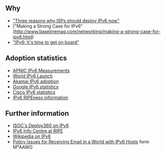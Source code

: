## Why
* ["Three reasons why ISPs should deploy IPv6 now"](https://internetnz.nz/blog/three-reasons-why-isps-should-deploy-ipv6-now)
* ["Making a Strong Case for IPv6"(http://www.baselinemag.com/networking/making-a-strong-case-for-ipv6.html)
* ["IPv6: It's time to get on board"](https://code.facebook.com/posts/1192894270727351/ipv6-it-s-time-to-get-on-board/)

## Adoption statistics
* [APNIC IPv6 Measurements](https://stats.labs.apnic.net/ipv6/)
* [World IPv6 Launch](http://www.worldipv6launch.org/measurements/)
* [Akamai IPv6 adoption](https://www.akamai.com/us/en/about/our-thinking/state-of-the-internet-report/state-of-the-internet-ipv6-adoption-visualization.jsp)
* [Google IPv6 statistics](https://www.google.com/intl/en/ipv6/statistics.html)
* [Cisco IPv6 statistics](http://6lab.cisco.com/stats/)
* [IPv6 RIPEness information](https://ipv6ripeness.ripe.net/)

## Further information
* [ISOC's Deploy360 on IPv6](http://www.internetsociety.org/deploy360/ipv6/)
* [IPv6 Info Centre at RIPE](https://www.ripe.net/publications/ipv6-info-centre/)
* [Wikipedia on IPv6](https://en.wikipedia.org/wiki/IPv6)
* [Policy Issues for Receiving Email in a World with IPv6 Hosts](https://www.m3aawg.org/sites/default/files/document/M3AAWG_Inbound_IPv6_Policy_Issues-2014-09.pdf) form M³AAWG
